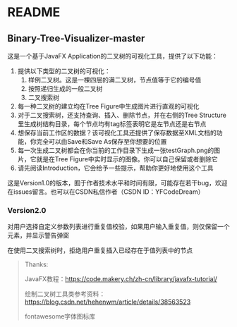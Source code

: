 # README

## Binary-Tree-Visualizer-master

这是一个基于JavaFX Application的二叉树的可视化工具，提供了以下功能：

1. 提供以下类型的二叉树的可视化：
   1. 样例二叉树。这是一棵四层的满二叉树，节点值等于它的编号值
   2. 按照递归生成的一般二叉树
   3. 二叉搜索树
2. 每一种二叉树的建立均在Tree Figure中生成图片进行直观的可视化
3. 对于二叉搜索树，还支持查询、插入、删除节点，并在右侧的Tree Structure里生成树结构目录，每个节点均有tag标签表明它是左节点还是右节点
4. 想保存当前工作区的数据？该可视化工具还提供了保存数据至XML文档的功能，你完全可以由Save和Save As保存至你想要的位置
5. 每一次生成二叉树都会在你当前的工作目录下生成一张testGraph.png的图片，它就是在Tree Figure中实时显示的图像。你可以自己保留或者删除它
6. 请先阅读Introduction，它会给予一些提示，帮助你更好地使用这个工具

这是Version1.0的版本，囿于作者技术水平和时间有限，可能存在若干bug，欢迎在issues留言。也可以在CSDN私信作者（CSDN ID：YFCodeDream）

### Version2.0
对用户选择自定义参数列表进行重复值校验，如果用户输入重复值，则仅保留一个元素，并显示警告弹窗

在使用二叉搜索树时，拒绝用户重复插入已经存在于值列表中的节点

> Thanks:
>
> JavaFX教程：https://code.makery.ch/zh-cn/library/javafx-tutorial/
>
> 绘制二叉树工具类参考资料：https://blog.csdn.net/hehenwm/article/details/38563523
>
> fontawesome字体图标库
